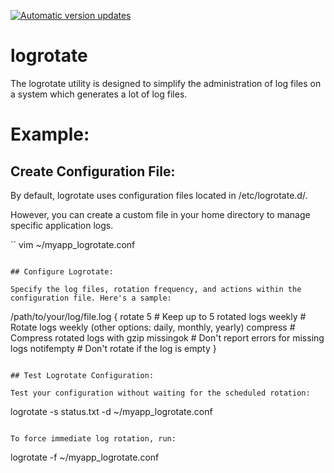 [![Automatic version updates](https://github.com/ZOSOpenTools/logrotateport/actions/workflows/bump.yml/badge.svg)](https://github.com/ZOSOpenTools/logrotateport/actions/workflows/bump.yml)

# logrotate

The logrotate utility is designed to simplify the administration of log files on a system which generates a lot of log files.

# Example:

## Create Configuration File:

By default, logrotate uses configuration files located in /etc/logrotate.d/. 

However, you can create a custom file in your home directory to manage specific application logs.

``
vim ~/myapp_logrotate.conf
```

## Configure Logrotate:

Specify the log files, rotation frequency, and actions within the configuration file. Here's a sample:

```
/path/to/your/log/file.log {
  rotate 5       # Keep up to 5 rotated logs
  weekly         # Rotate logs weekly (other options: daily, monthly, yearly)
  compress        # Compress rotated logs with gzip
  missingok       # Don't report errors for missing logs
  notifempty     # Don't rotate if the log is empty
}
```

## Test Logrotate Configuration:

Test your configuration without waiting for the scheduled rotation:

```
logrotate -s status.txt -d ~/myapp_logrotate.conf
```

To force immediate log rotation, run:

```
logrotate -f ~/myapp_logrotate.conf
```
